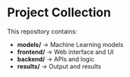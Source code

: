 # Project Collection

This repository contains:
- **models/** → Machine Learning models
- **frontend/** → Web interface and UI
- **backend/** → APIs and logic
- **results/** → Output and results
